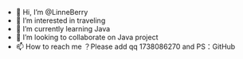 - 👋 Hi, I’m @LinneBerry
- 👀 I’m interested in traveling
- 🌱 I’m currently learning Java
- 💞️ I’m looking to collaborate on Java project
- 📫 How to reach me ？Please add qq 1738086270 and PS：GitHub

<!---
LinneBerry/LinneBerry is a ✨ special ✨ repository because its `README.md` (this file) appears on your GitHub profile.
You can click the Preview link to take a look at your changes.
--->
